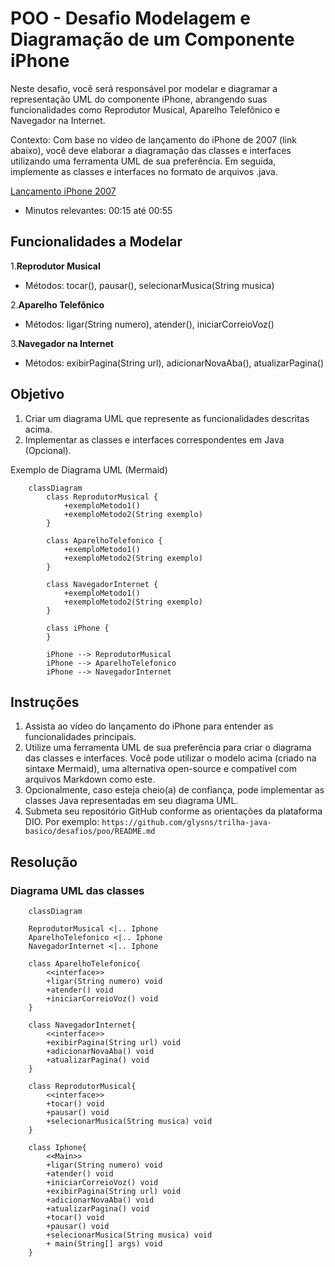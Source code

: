 # POO - Desafio Modelagem e Diagramação de um Componente iPhone

Neste desafio, você será responsável por modelar e diagramar a representação UML do componente iPhone, abrangendo suas funcionalidades como Reprodutor Musical, Aparelho Telefônico e Navegador na Internet.

Contexto:
Com base no vídeo de lançamento do iPhone de 2007 (link abaixo), você deve elaborar a diagramação das classes e interfaces utilizando uma ferramenta UML de sua preferência. Em seguida, implemente as classes e interfaces no formato de arquivos .java.

[Lançamento iPhone 2007](https://www.youtube.com/watch?v=9ou608QQRq8)

- Minutos relevantes: 00:15 até 00:55

## Funcionalidades a Modelar

1.**Reprodutor Musical**

- Métodos: tocar(), pausar(), selecionarMusica(String musica)

2.**Aparelho Telefônico**

- Métodos: ligar(String numero), atender(), iniciarCorreioVoz()

3.**Navegador na Internet**

- Métodos: exibirPagina(String url), adicionarNovaAba(), atualizarPagina()


## Objetivo

1. Criar um diagrama UML que represente as funcionalidades descritas acima.
2. Implementar as classes e interfaces correspondentes em Java (Opcional).

Exemplo de Diagrama UML (Mermaid)

```mermaid
	classDiagram
	    class ReprodutorMusical {
	        +exemploMetodo1()
	        +exemploMetodo2(String exemplo)
	    }
	
	    class AparelhoTelefonico {
	        +exemploMetodo1()
	        +exemploMetodo2(String exemplo)
	    }
	
	    class NavegadorInternet {
	        +exemploMetodo1()
	        +exemploMetodo2(String exemplo)
	    }
	
	    class iPhone {
	    }
	
	    iPhone --> ReprodutorMusical
	    iPhone --> AparelhoTelefonico
	    iPhone --> NavegadorInternet
```

## Instruções

1. Assista ao vídeo do lançamento do iPhone para entender as funcionalidades principais.
2. Utilize uma ferramenta UML de sua preferência para criar o diagrama das classes e interfaces. Você pode utilizar o modelo acima (criado na sintaxe Mermaid), uma alternativa open-source e compatível com arquivos Markdown como este.
3. Opcionalmente, caso esteja cheio(a) de confiança, pode implementar as classes Java representadas em seu diagrama UML.
4. Submeta seu repositório GitHub conforme as orientações da plataforma DIO. Por exemplo: `https://github.com/glysns/trilha-java-basico/desafios/poo/README.md`

## Resolução

### Diagrama UML das classes

```mermaid
	classDiagram
	
    ReprodutorMusical <|.. Iphone
    AparelhoTelefonico <|.. Iphone
    NavegadorInternet <|.. Iphone
    
    class AparelhoTelefonico{
        <<interface>> 
        +ligar(String numero) void
        +atender() void
        +iniciarCorreioVoz() void
    }
    
    class NavegadorInternet{
        <<interface>>
        +exibirPagina(String url) void
        +adicionarNovaAba() void
        +atualizarPagina() void
    }
    
    class ReprodutorMusical{
        <<interface>>
        +tocar() void
        +pausar() void
        +selecionarMusica(String musica) void
    }
    
    class Iphone{
        <<Main>>  
        +ligar(String numero) void
        +atender() void
        +iniciarCorreioVoz() void
        +exibirPagina(String url) void
        +adicionarNovaAba() void
        +atualizarPagina() void
        +tocar() void
        +pausar() void
        +selecionarMusica(String musica) void
        + main(String[] args) void
    }
```    